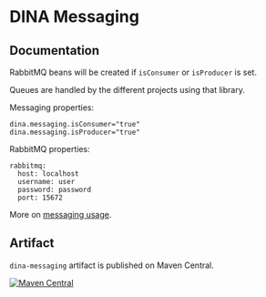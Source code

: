 # DINA Messaging


## Documentation

RabbitMQ beans will be created if `isConsumer` or `isProducer` is set.

Queues are handled by the different projects using that library.

Messaging properties:

```
dina.messaging.isConsumer="true"
dina.messaging.isProducer="true"
```

RabbitMQ properties:
```
rabbitmq:
  host: localhost
  username: user
  password: password
  port: 15672
```

More on [messaging usage](https://aafc-bicoe.github.io/dina-base-api/#_messaging).

## Artifact

`dina-messaging` artifact is published on Maven Central.

[![Maven Central](https://img.shields.io/maven-central/v/io.github.aafc-bicoe/dina-messaging.svg?label=Maven%20Central)](https://central.sonatype.com/artifact/io.github.aafc-bicoe/dina-messaging/)

